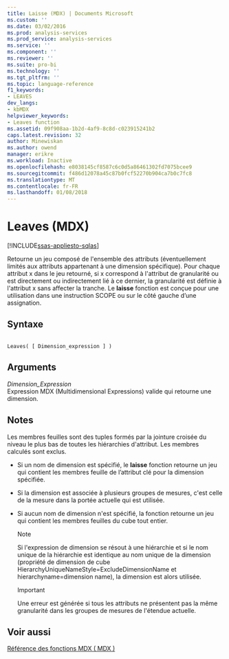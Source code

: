 ```yaml
---
title: Laisse (MDX) | Documents Microsoft
ms.custom: ''
ms.date: 03/02/2016
ms.prod: analysis-services
ms.prod_service: analysis-services
ms.service: ''
ms.component: ''
ms.reviewer: ''
ms.suite: pro-bi
ms.technology: ''
ms.tgt_pltfrm: ''
ms.topic: language-reference
f1_keywords:
- LEAVES
dev_langs:
- kbMDX
helpviewer_keywords:
- Leaves function
ms.assetid: 09f908aa-1b2d-4af9-8c8d-c023915241b2
caps.latest.revision: 32
author: Minewiskan
ms.author: owend
manager: erikre
ms.workload: Inactive
ms.openlocfilehash: e8038145cf8587c6c0d5a86461302fd7075bcee9
ms.sourcegitcommit: f486d12078a45c87b0fcf52270b904ca7b0c7fc8
ms.translationtype: MT
ms.contentlocale: fr-FR
ms.lasthandoff: 01/08/2018
---
```

# <a name="leaves-mdx"></a>Leaves (MDX)
[!INCLUDE[ssas-appliesto-sqlas](../includes/ssas-appliesto-sqlas.md)]

  Retourne un jeu composé de l'ensemble des attributs (éventuellement limités aux attributs appartenant à une dimension spécifique). Pour chaque attribut x dans le jeu retourné, si x correspond à l'attribut de granularité ou est directement ou indirectement lié à ce dernier, la granularité est définie à l'attribut x sans affecter la tranche. Le **laisse** fonction est conçue pour une utilisation dans une instruction SCOPE ou sur le côté gauche d’une assignation.  
  
## <a name="syntax"></a>Syntaxe  
  
```  
  
Leaves( [ Dimension_expression ] )  
```  
  
## <a name="arguments"></a>Arguments  
 *Dimension_Expression*  
 Expression MDX (Multidimensional Expressions) valide qui retourne une dimension.  
  
## <a name="remarks"></a>Notes   
 Les membres feuilles sont des tuples formés par la jointure croisée du niveau le plus bas de toutes les hiérarchies d'attribut. Les membres calculés sont exclus.  
  
-   Si un nom de dimension est spécifié, le **laisse** fonction retourne un jeu qui contient les membres feuille de l’attribut clé pour la dimension spécifiée.  
  
-   Si la dimension est associée à plusieurs groupes de mesures, c'est celle de la mesure dans la portée actuelle qui est utilisée.  
  
-   Si aucun nom de dimension n'est spécifié, la fonction retourne un jeu qui contient les membres feuilles du cube tout entier.  
  
    > [!NOTE]  
    >  Si l'expression de dimension se résout à une hiérarchie et si le nom unique de la hiérarchie est identique au nom unique de la dimension (propriété de dimension de cube HierarchyUniqueNameStyle=ExcludeDimensionName et hierarchyname=dimension name), la dimension est alors utilisée.  
  
    > [!IMPORTANT]  
    >  Une erreur est générée si tous les attributs ne présentent pas la même granularité dans les groupes de mesures de l'étendue actuelle.  
  
## <a name="see-also"></a>Voir aussi  
 [Référence des fonctions MDX &#40; MDX &#41;](../mdx/mdx-function-reference-mdx.md)  
  
  
